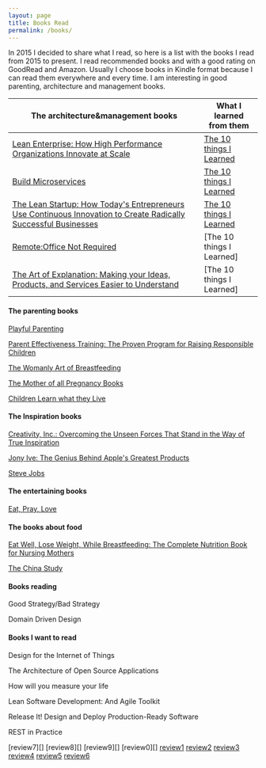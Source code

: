 ```yaml
---
layout: page
title: Books Read
permalink: /books/
---
```

In 2015 I decided to share what I read, so here is a list with the books I read from 2015 to present. I read recommended books and with a good rating on GoodRead and Amazon. Usually I choose books in Kindle format because I can read them everywhere and every time. I am interesting in good parenting, architecture and management books.

|The architecture&management books|What I learned from them|
|---|-----|
|[Lean Enterprise: How High Performance Organizations Innovate at Scale][1]|[The 10 things I Learned][review1]|
|[Build Microservices][2]|[The 10 things I Learned][review2]|
|[The Lean Startup: How Today's Entrepreneurs Use Continuous Innovation to Create Radically Successful Businesses][3]|[The 10 things I Learned][review3]
|[Remote:Office Not Required][4]|[The 10 things I Learned]|
|[The Art of Explanation: Making your Ideas, Products, and Services Easier to Understand][5]|[The 10 things I Learned]|


#### The parenting books

[Playful Parenting][6]

[Parent Effectiveness Training: The Proven Program for Raising Responsible Children][7]

[The Womanly Art of Breastfeeding][8]

[The Mother of all Pregnancy Books][9]

[Children Learn what they Live][10]


#### The Inspiration books

[Creativity, Inc.: Overcoming the Unseen Forces That Stand in the Way of True Inspiration][11]

[Jony Ive: The Genius Behind Apple's Greatest Products][12]

[Steve Jobs][13]


#### The entertaining books

[Eat, Pray, Love][14]


#### The books about food

[Eat Well, Lose Weight, While Breastfeeding: The Complete Nutrition Book for Nursing Mothers][15]

[The China Study][16]

#### Books reading
Good Strategy/Bad Strategy

Domain Driven Design

#### Books I want to read
Design for the Internet of Things

The Architecture of Open Source Applications

How will you measure your life

Lean Software Development: And Agile Toolkit

Release It! Design and Deploy Production-Ready Software

REST in Practice


[1]:http://amzn.to/1pIMTEW
[2]:http://amzn.to/1T6Bf1T
[3]:http://amzn.to/1RyvOU1
[4]:http://amzn.to/1pIN6b4
[5]:http://amzn.to/1XNXEjJ
[6]:http://amzn.to/1T6Bs5c
[7]:http://amzn.to/1Uly3Ba
[8]:http://amzn.to/1pINp5J
[9]:http://amzn.to/1Ryw6tZ
[10]:http://amzn.to/1Rywado
[11]:http://amzn.to/1T6BI44
[12]:http://amzn.to/1UlyH1x
[13]:http://amzn.to/1XNYxss
[14]:http://amzn.to/1XO2HAH
[15]:http://amzn.to/1T6DOAW
[16]:http://amzn.to/1XO2Y6C

[review1]:[http://readlearnlovedo.tumblr.com/post/118768110441/lean-enterprise]
[review2]:[http://readlearnlovedo.tumblr.com/post/141256400201/building-microservices]
[review3]:[http://readlearnlovedo.tumblr.com/post/107692798231/the-lean-statup]
[review4]:[]
[review5]:[]
[review6]:[]
[review7][]
[review8][]
[review9][]
[review0][]
[review1][]
[review2][]
[review3][]
[review4][]
[review5][]
[review6][]
